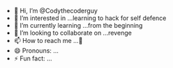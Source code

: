 - 👋 Hi, I’m @Codythecoderguy
- 👀 I’m interested in ...learning to hack for self defence 
- 🌱 I’m currently learning ...from the beginning 
- 💞️ I’m looking to collaborate on ...revenge 
- 📫 How to reach me ...🙈
- 😄 Pronouns: ...
- ⚡ Fun fact: ...

<!---
Codythecoderguy/Codythecoderguy is a ✨ special ✨ repository because its `README.md` (this file) appears on your GitHub profile.
You can click the Preview link to take a look at your changes.
-eat shit tod keep it i take this shit to the rcmp now fuck off-->
